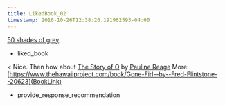 ```yaml
---
title: LikedBook_02
timestamp: 2016-10-26T12:38:26.191962593-04:00
---
```


[50 shades of grey](BookTitle)
* liked_book

< Nice. Then how about [The Story of O](BookTitle) by [Pauline Reage](AuthorName) More: [https://www.thehawaiiproject.com/book/Gone-Firl--by--Fred-Flintstone--20623](BookLink)
* provide_response_recommendation

